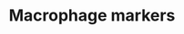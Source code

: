 ---
annotations:
- id: CL:0000235
  parent: native cell
  type: Cell Type Ontology
  value: macrophage
authors:
- Thomas
- MaintBot
description: Overview of macrophage markers.  Based on [http://www.antibodybeyond.com/reviews/cell-markers/macrophage-marker.htm
  this list] and tissue-specific gene expression from [http://biogps.org/ GeneAtlas].
last-edited: 2013-07-11
organisms:
- Mus musculus
redirect_from:
- /index.php/Pathway:WP2271
- /instance/WP2271
- /instance/WP2271_r69962
revision: r69962
schema-jsonld:
- '@context': https://schema.org/
  '@id': https://wikipathways.github.io/pathways/WP2271.html
  '@type': Dataset
  creator:
    '@type': Organization
    name: WikiPathways
  description: Overview of macrophage markers.  Based on [http://www.antibodybeyond.com/reviews/cell-markers/macrophage-marker.htm
    this list] and tissue-specific gene expression from [http://biogps.org/ GeneAtlas].
  keywords:
  - Cd14
  - Cd163
  - Cd52
  - Cd68
  - Cd74
  - Cd83
  - Cd86
  - F3
  - Lyz2
  - Rac2
  license: CC0
  name: Macrophage markers
seo: CreativeWork
title: Macrophage markers
wpid: WP2271
---